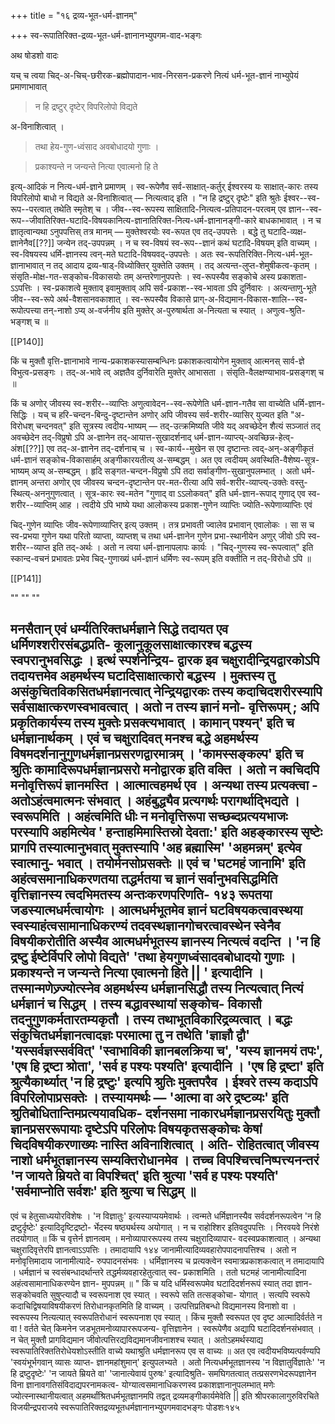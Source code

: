 +++
title = "१६ द्रव्य-भूत-धर्म-ज्ञानम्"

+++
स्व-रूपातिरिक्त-द्रव्य-भूत-धर्म-ज्ञानानभ्युपगम-वाद-भङ्गः

अथ षोडशो वादः

यच् च त्वया चिद्-अ-चिच्-छरीरक-ब्रह्मोपादान-भाव-निरसन-प्रकरणे नित्यं धर्म-भूत-ज्ञानं नाभ्युपेयं प्रमाणाभावात् 

> न हि द्रष्टुर् दृष्टेर् विपरिलोपो विद्यते 

अ-विनाशित्वात् । 

> तथा हेय-गुण-ध्वंसाद अवबोधादयो गुणाः । 

> प्रकाश्यन्ते न जन्यन्ते नित्या एवात्मनो हि ते

इत्य्-आदिकं न नित्य-धर्म-ज्ञाने प्रमाणम् । स्व-रूपेणैव सर्व-साक्षात्-कर्तुर् ईश्वरस्य यः साक्षात्-कारः तस्य विपरिलोपो बाधो न विद्यते अ-विनाशित्वात् — नित्यत्वाद् इति । "न हि द्रष्टुर् दृष्टेः" इति श्रुतेः ईश्वर--स्व-रूप--परत्वात् तथेति स्मृतेश् च । जीव--स्व-रूपस्य साक्षितादि-नित्यत्व-प्रतिपादन-परत्वम् एव ज्ञान--स्व-रूप--जीवातिरिक्त-घटादि-विषयकानित्य-ज्ञानातिरिक्त-नित्य-धर्म-ज्ञानानङ्गी-कारे बाधकाभावात् । न च ज्ञातृत्वान्यथा ऽनुपपत्तिस् तत्र मानम् — मुक्तेश्वरयोः स्व-रूपत एव तद्-उपपत्तेः । बद्धे तु घटादि-व्यक्ष-ज्ञानेनैव[[??]] जन्येन तद्-उपपन्नम् । न च स्व-विषयं स्व-रूप--ज्ञानं कथं घटादि-विषयम् इति वाच्यम् । स्व-विषयस्य धर्मि-ज्ञानस्य त्वन्-मते घटादि-विषयवद्-उपपत्तेः । अतः स्व-रूपतिरिक्ति-नित्य-धर्म-भूत-ज्ञानाभावात् न तद् आदाय द्रव्य-षाड्-विध्योक्तिर् युक्तेति उक्तम् । तद् अत्यन्त-लुप्त-शेमुषीकत्व-कृतम् । संसृति-मोक्ष-गत-सङ्कोच-विकासयोः तम् अन्तरेणानुपपत्तेः । स्व-रूपस्यैव सङ्कोचे अस्य प्रकाशता-ऽऽपत्तिः । स्व-प्रकाशत्वे मुक्ताव् इवामुक्ताव् अपि सर्व-प्रकाश--स्व-भावता ऽपि दुर्निवारः । अत्यन्ताणु-भूते जीव--स्व-रूपे अर्थ-वैशसानवकाशात् । स्व-रूपस्यैव विकासे प्राग्-अ-विद्यमान-विकास-शालि--स्व-रूपोत्पत्त्या तन्-नाशो ऽप्य् अ-वर्जनीय इति मुक्तेर् अ-पुरुषार्थता अ-नित्यता च स्यात् । अणुत्व-श्रुति-भङ्गश् च ॥

[[P140]]

किं च मुक्तौ वृत्ति-ज्ञानाभावे नान्य-प्रकाशकस्यासम्बन्धिनः प्रकाशकत्वायोगेन मुक्ताव् आत्मनस् सार्व-ज्ञे विभुत्व-प्रसङ्गः । तद्-अ-भावे त्व् अज्ञतैव दुर्निवारेति मुक्तेर् आभासता । संसृति-वैलक्षण्याभाव-प्रसङ्गश् च ॥

किं च अणोर् जीवस्य स्व-शरीर--व्याप्तिः अणुत्वावेदन--स्व-रूपेणेति धर्म-ज्ञान-गतैव सा वाच्येति धर्मि-ज्ञान-सिद्धिः । यच् च हरि-चन्दन-बिन्दु-दृष्टान्तेन अणोर् अपि जीवस्य सर्व-शरीर-व्यासिर् युज्यत इति "अ-विरोधश् चन्दनवत्" इति सूत्रस्य त्वदीय-भाष्यम् — तद्-उत्क्रमिष्यति जीवे यद् अवच्छेदेन शैत्यं सञ्जातं तद् अवच्छेदेन तद्-विप्रुषो ऽपि अ-ज्ञानेन तद्-आयात्त-सुखादर्शनाद् धर्म-ज्ञान-व्याप्त्य्-अवच्छिन्न-हेत्व्-अंश[[??]] एव तद्-अ-ज्ञानेन तद्-दर्शनाच् च । स्व-कार्य--मुखेन स एव दृष्टान्तः त्वद्-अन्-अङ्गीकृतं धर्म-ज्ञानं सङ्कोच-विकासार्हम् अङ्गीकारयतीत्य् अ-सम्बद्धम् । अत एव त्वदीयम् अवस्थिति-वैशेष्य-सूत्र-भाष्यम् अप्य् अ-सम्बद्धम् । हृदि सङ्गत-चन्दन-विप्रुषो ऽपि तदा सर्वाङ्गीण-सुखानुपलम्भात् । अतो धर्म-ज्ञानम् अन्तरा अणोर् एव जीवस्य चन्दन-दृष्टान्तेन पर-मत-रीत्या अपि सर्व-शरीर-व्याप्त्य्-उक्तेः वस्तु-स्थित्य्-अननुगुणत्वात् । सूत्र-कारः स्व-मतेन "गुणाद् वा ऽऽलोकवत्" इति धर्म-ज्ञान-रूपाद् गुणाद् एव स्व-शरीर--व्याप्तिम् आह । त्वदीये ऽपि भाष्ये यथा आलोकस्य प्रकाश-गुणेन व्याप्तिः ज्योति-रूपेणाव्याप्तिः एवं

चिद्-गुणेन व्याप्तिः जीव-रूपेणाव्याप्तिर् इत्य् उक्तम् । तत्र प्रभावती ज्वालेव प्रभावान् एवालोकः । सा स च स्व-प्रभया गुणेन यथा परितो व्याप्ता, व्याप्तश् च तथा धर्म-ज्ञानेन गुणेन प्रभा-स्थानीयेन अणुर् जीवो ऽपि स्व-शरीर--व्याप्त इति तद्-अर्थः । अतो न त्वया धर्म-ज्ञानापलापः कार्यः । "चिद्-गुणस्य स्व-रूपत्वात्" इति स्कान्द-वचनं प्रभावतः प्रभेव चिद्-गुणाख्यं धर्म-ज्ञानं धर्मिणः स्व-रूपम् इति वक्तीति न तद्-विरोधो ऽपि ॥

[[P141]]

""
""
""

मनसैतान् 
एवं धर्म्यतिरिक्तधर्मज्ञाने सिद्धे तदायत एव धर्मिणश्शरीरसंबद्धप्रति- कूलानुकूलसाक्षात्कारश्च बद्धस्य स्वपरानुभवसिद्धः । इत्थं स्पर्शनेन्द्रिय- द्वारक इव चक्षुरादीन्द्रियद्वारकोऽपि तदायत्तमेव अहमर्थस्य घटादिसाक्षात्कारो बद्धस्य । मुक्तस्य तु असंकुचितविकसितधर्मज्ञानत्वात् नेन्द्रियद्वारकः तस्य कदाचिदशरीरस्यापि सर्वसाक्षात्करणस्वभावत्वात् । अतो न तस्य ज्ञानं मनो- वृत्तिरूपम् ; अपि प्रकृतिकार्यस्य तस्य मुक्तेः प्रसक्त्यभावात् । कामान् पश्यन्' इति च धर्मज्ञानार्थकम् । एवं च चक्षुरादिवत् मनश्च बद्धे अहमर्थस्य विषमदर्शनानुगुणधर्मज्ञानप्रसरणद्वारमात्रम् । 'कामस्सङ्कल्प' इति च श्रुतिः कामादिरूपधर्मज्ञानप्रसरो मनोद्वारक इति वक्ति । अतो न क्वचिदपि मनोवृत्तिरूपं ज्ञानमस्ति । आत्मात्वहमर्थ एव । अन्यथा तस्य प्रत्यक्त्वा - अतोऽहंत्वमात्मनः संभवात् । अहंबुद्ध्यैव प्रत्यगर्थः परागर्थाद्भिद्यते । स्वरूपमिति । अहंत्वमिति धीः न मनोवृत्तिरूपा सच्छब्दप्रत्ययभाजः परस्यापि अहमित्येव ' हन्ताहमिमास्तिस्रो देवता:' इति अहङ्कारस्य सृष्टेः प्रागपि तस्यात्मानुभवात् मुक्तस्यापि 'अह ब्रह्मास्मि' 'अहमन्नम्' इत्येव स्वात्मानु- भवात् । तयोर्मनसोप्रसक्तेः ॥ 
एवं च 'घटमहं जानामि' इति अहंत्वसमानाधिकरणतया तद्धर्मतया च ज्ञानं सर्वानुभवसिद्धमिति वृत्तिज्ञानस्य त्वदभिमतस्य अन्तःकरणपरिणति- 
१४३ 
रूपतया जडस्यात्मधर्मत्वायोगः । आत्मधर्मभूतमेव ज्ञानं घटविषयकत्वावस्थया स्वस्याहंत्वसामानाधिकरण्यं तदवस्थज्ञानगोचरत्वावस्थेन स्वेनैव विषयीकरोतीति अस्यैव आत्मधर्मभूतस्य ज्ञानस्य नित्यत्वं वदन्ति । 'न हि द्रष्टु ईष्टेर्विपरि लोपो विद्यते' 'तथा हेयगुणध्वंसादवबोधादयो गुणाः । प्रकाश्यन्ते न जन्यन्ते नित्या एवात्मनो हिते || ' इत्यादीनि । तस्मान्मणेज्र्ज्योत्स्नेव अहमर्थस्य धर्मज्ञानसिद्धौ तस्य नित्यत्वात् नित्यं धर्मज्ञानं च सिद्धम् । तस्य बद्धावस्थायां सङ्कोच- विकासौ तदनुगुणकर्मतारतम्यकृतौ । तस्य तथाभूतविकारिद्रव्यत्वात् । बद्धः संकुचितधर्मज्ञानत्वादज्ञः परमात्मा तु न तथेति 'ज्ञाज्ञौ द्वौ' 'यस्सर्वज्ञस्सर्ववित्' 'स्वाभाविकी ज्ञानबलक्रिया च', 'यस्य ज्ञानमयं तपः', 'एष हि द्रष्टा श्रोता', 'सर्व ह पश्यः पश्यति' इत्यादीनि । 'एष हि द्रष्टा' इति श्रुत्यैकार्थ्यात् 'न हि द्रष्टुः' इत्यपि श्रुतिः मुक्तपरैव । ईश्वरे तस्य कदाऽपि विपरिलोपाप्रसक्तेः । तस्यायमर्थः — 'आत्मा वा अरे द्रष्टव्यः' इति श्रुतिबोधितान्तिमप्रत्ययावधिक- दर्शनसमा नाकारधर्मज्ञानप्रसरयितुः मुक्तौ ज्ञानप्रसररूपायाः दृष्टेऽपि परिलोपः विषयकृतसङ्कोचः केषां चिदविषयीकरणाख्यः नास्ति अविनाशित्वात् । अति- रोहितत्वात् जीवस्य नाशो धर्मभूतज्ञानस्य सम्यक्तिरोधानमेव । तच्च विपश्चित्त्वनिष्पत्त्यनन्तरं 'न जायते म्रियते वा विपश्चित्' इति श्रुत्या 'सर्व ह पश्यः पश्यति' 'सर्वमाप्नोति सर्वशः' इति श्रुत्या च सिद्धम् ॥ 
- 
एवं च हेतुसाध्ययोरविशेषः । 'न विज्ञातुः' इत्यस्याप्ययमेवार्थः । त्वन्मते धर्मिज्ञानस्यैव सर्वदर्शनरूपत्वेन 'न हि द्रष्टुर्दृष्टेः' इत्यादिदृष्टिद्रष्टो- र्भेदस्य षष्ठ्यर्थस्य अयोगात् । न च राहोश्शिर इतिवदुपपत्तिः । निरवयवे निरंशे तदयोगात् ॥ 
किं च वृत्तेर्न ज्ञानत्वम् । मनोव्यापाररूपस्य तस्य चक्षुरादिव्यापार- वदस्वप्रकाशत्वात् । अन्यथा चक्षुरादिवृत्तेरपि ज्ञानत्वाऽऽपत्तिः । तमादायापि 
१४४ 
जानामीत्यादिव्यवहारोपपादनापत्तिश्च । अतो न मनोवृत्तिमादाय जानामीत्यादे- रुपपादनसंभवः । धर्मिज्ञानस्य च प्रत्यक्त्वेन स्वमात्रप्रकाशकत्वात् न तमादायापि । धर्मज्ञानं च स्वसंबन्धादर्थान्तरे तद्धर्मव्यवहारहेतुत्वात् स्व- प्रकाशमिति । ततो घटमहं जानामीत्यादिना अहंत्वसामानाधिकरण्येन ज्ञान- 
मुपपन्नम् ॥ 
" किं च यदि धर्मिस्वरूपमेव घटादिदर्शनरूपं स्यात् तदा ज्ञान- सङ्कोचवति सुषुप्त्यादौ च स्वरूपनाश एव स्यात् । स्वरूपे सति तत्सङ्कोचा- योगात् । सत्यपि स्वरूपे कदाचिद्विषयाविषयीकरणं तिरोधानकृतमिति हि वाच्यम् । उत्पत्तिप्रतिबन्धो विद्यमानस्य विनाशो वा । स्वरूपस्य नित्यत्यात् स्वरूपतिरोधानं स्वरूपनाश एव स्यात् । किंच मुक्तौ स्वरूपत एव दृष्ट आत्मादिर्वर्तते न वा ! वर्तते चेत् किमनेन जडभूतमनोव्यापाररूपजन्य- वृत्तिज्ञानेन । स्वरूपेणैव अद्यापि घटादिदर्शनसंभवात् । न चेत् मुक्तौ प्रागविद्यमान जीवोत्पत्तिरद्यविद्यमानजीवनाशश्च स्यात् । अतोऽहमर्थस्याद्य स्वरूपातिरिक्ततिरोधेयशोऽस्तीति वाच्ये यथाश्रुति धर्मज्ञानरूप एव स वाच्यः ॥ 
अत एव त्वदीयभविष्यत्पर्वण्यपि 'स्वयंभूर्भगवान् व्यासः व्याप्त- ज्ञानमहांशुमान्' इत्युपलभ्यते । अतो नित्यधर्मभूतज्ञानस्य 'न विज्ञातुर्विज्ञातेः' 'न हि द्रष्टुदृष्टेः' 'न जायते म्रियते वा' 'जानात्येवायं पुरुषः' इत्यादिश्रुति- समघिगतत्वात् तत्प्रसरणभेदरूपज्ञानेन विना ज्ञानावगतिसंविदाद्यपरनामकत्व- योग्यात्वसमानाधिकरणस्व प्रकाशज्ञानानुपलम्भात् मणेः ज्योत्स्नास्थानीयत्वात् अहमर्थांश्रितधर्मभूतज्ञानमपि तद्वत् द्रव्यमङ्गीकार्यमेवेति || 
इति श्रीपरकालागुरुविरचिते विजयीन्द्रपराजये स्वरूपातिरिक्तद्रव्यभूतधर्मज्ञानानभ्युपगमवादभङ्गः पोडशः१४५ 
